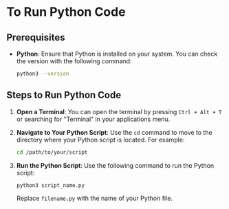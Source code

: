 # To Run Python Code

## Prerequisites
- **Python**: Ensure that Python is installed on your system. You can check the version with the following command:
  ```bash
  python3 --version
  ```

## Steps to Run Python Code

1. **Open a Terminal**: You can open the terminal by pressing `Ctrl + Alt + T` or searching for "Terminal" in your applications menu.

2. **Navigate to Your Python Script**: Use the `cd` command to move to the directory where your Python script is located. For example:
   ```bash
   cd /path/to/your/script
   ```

3. **Run the Python Script**: Use the following command to run the Python script:
   ```bash
   python3 script_name.py
   ```
   Replace `filename.py` with the name of your Python file.

